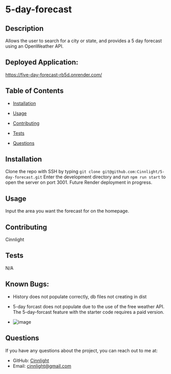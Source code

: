 # 5-day-forecast



## Description
Allows the user to search for a city or state, and provides a 5 day forecast using an OpenWeather API.

## Deployed Application:
https://five-day-forecast-rb5d.onrender.com/

## Table of Contents
- [Installation](#installation)
- [Usage](#usage)

- [Contributing](#contributing)
- [Tests](#tests)
- [Questions](#questions)

## Installation
Clone the repo with SSH by typing `git clone git@github.com:Cinnlight/5-day-forecast.git` Enter the development directory and run `npm run start` to open the server on port 3001. Future Render deployment in progress.

## Usage
Input the area you want the forecast for on the homepage.



## Contributing
Cinnlight

## Tests
N/A

## Known Bugs:
- History does not populate correctly, db files not creating in dist
- 5-day forcast does not populate due to the use of the free weather API. The 5-day-forcast feature with the starter code requires a paid version.

- ![image](https://github.com/user-attachments/assets/32e1486a-073b-424a-babb-83772ee5d388)


## Questions
If you have any questions about the project, you can reach out to me at:
- GitHub: [Cinnlight](https://github.com/Cinnlight)
- Email: [cinnlight@gmail.com](mailto:cinnlight@gmail.com)
